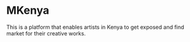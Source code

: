 # MKenya
This is a platform that enables artists in Kenya to get exposed and find market for their creative works.
